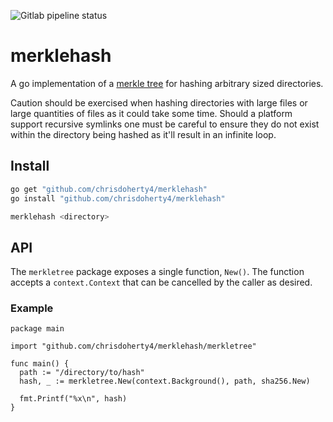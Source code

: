 ![Gitlab pipeline status](https://img.shields.io/gitlab/pipeline/chrisdoherty4/merklehash/master)

# merklehash

A go implementation of a [merkle tree](https://en.wikipedia.org/wiki/Merkle_tree)
for hashing arbitrary sized directories.

Caution should be exercised when hashing directories with large files or large 
quantities of files as it could take some time. Should a platform support
recursive symlinks one must be careful to ensure they do not exist within
the directory being hashed as it'll result in an infinite loop.

## Install

```bash
go get "github.com/chrisdoherty4/merklehash"
go install "github.com/chrisdoherty4/merklehash"

merklehash <directory>
```

## API

The `merkletree` package exposes a single function, `New()`. The function
accepts a `context.Context` that can be cancelled by the caller as desired.

### Example

```golang
package main

import "github.com/chrisdoherty4/merklehash/merkletree"

func main() {
  path := "/directory/to/hash"
  hash, _ := merkletree.New(context.Background(), path, sha256.New)

  fmt.Printf("%x\n", hash)
}
```
